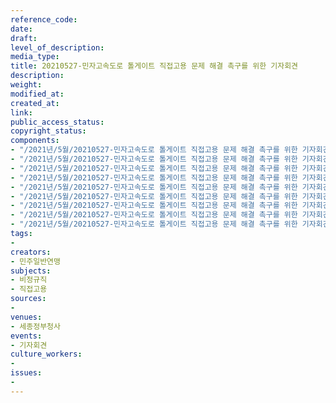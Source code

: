 ```yaml
---
reference_code: 
date: 
draft: 
level_of_description: 
media_type: 
title: 20210527-민자고속도로 톨게이트 직접고용 문제 해결 촉구를 위한 기자회견
description: 
weight: 
modified_at: 
created_at: 
link: 
public_access_status: 
copyright_status: 
components:
- "/2021년/5월/20210527-민자고속도로 톨게이트 직접고용 문제 해결 촉구를 위한 기자회견/_5D40148.jpg"
- "/2021년/5월/20210527-민자고속도로 톨게이트 직접고용 문제 해결 촉구를 위한 기자회견/_1D20067.jpg"
- "/2021년/5월/20210527-민자고속도로 톨게이트 직접고용 문제 해결 촉구를 위한 기자회견/_1D20079.jpg"
- "/2021년/5월/20210527-민자고속도로 톨게이트 직접고용 문제 해결 촉구를 위한 기자회견/_1D20033.jpg"
- "/2021년/5월/20210527-민자고속도로 톨게이트 직접고용 문제 해결 촉구를 위한 기자회견/_1D20013.jpg"
- "/2021년/5월/20210527-민자고속도로 톨게이트 직접고용 문제 해결 촉구를 위한 기자회견/_1D20091.jpg"
- "/2021년/5월/20210527-민자고속도로 톨게이트 직접고용 문제 해결 촉구를 위한 기자회견/_1D20036.jpg"
- "/2021년/5월/20210527-민자고속도로 톨게이트 직접고용 문제 해결 촉구를 위한 기자회견/_1D20059.jpg"
- "/2021년/5월/20210527-민자고속도로 톨게이트 직접고용 문제 해결 촉구를 위한 기자회견/_5D40168.jpg"
tags:
- 
creators:
- 민주일반연맹
subjects:
- 비정규직
- 직접고용
sources:
- 
venues:
- 세종정부청사
events:
- 기자회견
culture_workers:
- 
issues:
- 
---
```

